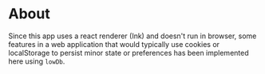 # About

Since this app uses a react renderer (Ink) and doesn't run in browser, some features in a web application that would typically use cookies or localStorage to persist minor state or preferences has been implemented here using `lowDb`.